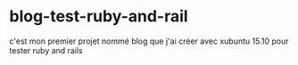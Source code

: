 # blog-test-ruby-and-rail
c'est mon premier projet nommé blog que j'ai créer avec xubuntu 15.10 pour tester ruby and rails
